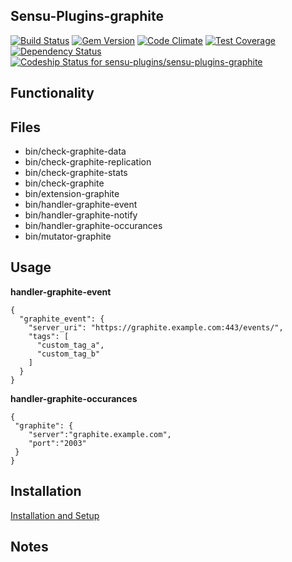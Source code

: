 ## Sensu-Plugins-graphite

[ ![Build Status](https://travis-ci.org/sensu-plugins/sensu-plugins-graphite.svg?branch=master)](https://travis-ci.org/sensu-plugins/sensu-plugins-graphite)
[![Gem Version](https://badge.fury.io/rb/sensu-plugins-graphite.svg)](http://badge.fury.io/rb/sensu-plugins-graphite)
[![Code Climate](https://codeclimate.com/github/sensu-plugins/sensu-plugins-graphite/badges/gpa.svg)](https://codeclimate.com/github/sensu-plugins/sensu-plugins-graphite)
[![Test Coverage](https://codeclimate.com/github/sensu-plugins/sensu-plugins-graphite/badges/coverage.svg)](https://codeclimate.com/github/sensu-plugins/sensu-plugins-graphite)
[![Dependency Status](https://gemnasium.com/sensu-plugins/sensu-plugins-graphite.svg)](https://gemnasium.com/sensu-plugins/sensu-plugins-graphite)
[![Codeship Status for sensu-plugins/sensu-plugins-graphite](https://codeship.com/projects/c6f4f5a0-db95-0132-445b-5ad94843e341/status?branch=master)](https://codeship.com/projects/79664)

## Functionality

## Files
 * bin/check-graphite-data
 * bin/check-graphite-replication
 * bin/check-graphite-stats
 * bin/check-graphite
 * bin/extension-graphite
 * bin/handler-graphite-event
 * bin/handler-graphite-notify
 * bin/handler-graphite-occurances
 * bin/mutator-graphite

## Usage

**handler-graphite-event**
```
{
  "graphite_event": {
    "server_uri": "https://graphite.example.com:443/events/",
    "tags": [
      "custom_tag_a",
      "custom_tag_b"
    ]
  }
}
```

**handler-graphite-occurances**
```
{
 "graphite": {
    "server":"graphite.example.com",
    "port":"2003"
 }
}
```

## Installation

[Installation and Setup](http://sensu-plugins.io/docs/installation_instructions.html)

## Notes
